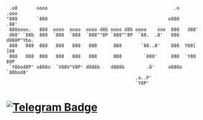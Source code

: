 ```
 .o8       oooo                                              .o      .ooo  
"888       `888                                            o888    .88'    
 888oooo.   888  oooo  oooo  oooo d8b oooo d8b oooo    ooo  888   d88'     
 d88' `88b  888  `888  `888  `888""8P `888""8P  `88.  .8'   888  d888P"Ybo.
 888   888  888   888   888   888      888       `88..8'    888  Y88[   ]88
 888   888  888   888   888   888      888        `888'     888  `Y88   88P
 `Y8bod8P' o888o  `V88V"V8P' d888b    d888b        .8'     o888o  `88bod8' 
                                               .o..P'                      
                                               `Y8P'                                                           
```
# [![Telegram Badge](https://img.shields.io/badge/Telegram-blue?style=for-the-badge&logo=telegram&logoColor=white)](https://t.me/blurry16)  
